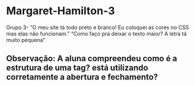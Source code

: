 # Margaret-Hamilton-3
Grupo 3- “O meu site tá todo preto e branco! Eu coloquei as cores no CSS mas elas não funcionam.” “Como faço pra deixar o texto maior? A letra tá muito pequena”
## Observação:  A aluna compreendeu como é a estrutura de uma tag? está utilizando corretamente a abertura e fechamento?
